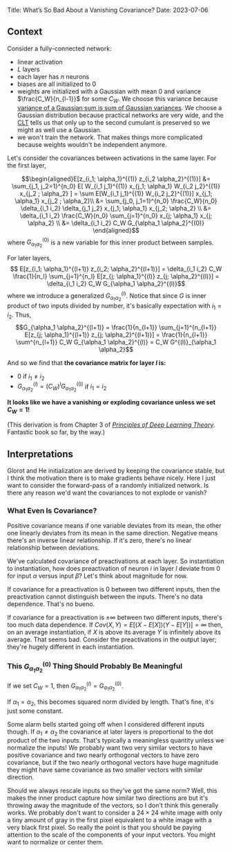 Title: What’s So Bad About a Vanishing Covariance?
Date: 2023-07-06

## Context

Consider a fully-connected network:

-   linear activation
-   $L$ layers
-   each layer has $n$ neurons
-   biases are all initialized to 0
-   weights are initialized with a Gaussian with mean 0 and variance $\frac{C_W}{n_{l-1}}$
    for some $C_W$. We choose this variance because [variance of a Gaussian sum is
    sum of Gaussian variances](https://en.wikipedia.org/wiki/Sum_of_normally_distributed_random_variables).
    We choose a Gaussian distribution because practical networks are very wide, and
    the [CLT](https://en.wikipedia.org/wiki/Central_limit_theorem) tells us that
    only up to the second cumulant is preserved so we might as well use a Gaussian.
-   we won't train the network. That makes things more complicated because weights
    wouldn't be independent anymore.

Let's consider the covariances between activations in the same layer. For the first
layer,

$$\begin{aligned}E[z_{i_1; \alpha_1}^{(1)} z_{i_2 \alpha_2}^{(1)}] &= \sum_{j_1, j_2=1}^{n_0} E[ W_{i_1 j_1}^{(1)} x_{j_1; \alpha_1} W_{i_2 j_2}^{(1)} x_{j_2 ; \alpha_2} ] = \sum E[W_{i_1 j_1}^{(1)} W_{i_2 j_2}^{(1)}] x_{j_1; \alpha_1} x_{j_2 ; \alpha_2}\\ &= \sum_{j_0, j_1=1}^{n_0} \frac{C_W}{n_0} \delta_{i_1 i_2} \delta_{j_1 j_2} x_{j_1; \alpha_1} x_{j_2; \alpha_2} \\ &= \delta_{i_1 i_2} \frac{C_W}{n_0} \sum_{j=1}^{n_0} x_{j; \alpha_1} x_{j; \alpha_2} \\ &= \delta_{i_1 i_2} C_W G_{\alpha_1 \alpha_2}^{(0)} \end{aligned}$$
where $G_{\alpha_1 \alpha_2}^{(0)}$ is a new variable for this inner product between
samples.

For later layers,
$$ E[z_{i_1; \alpha_1}^{(l+1)} z_{i_2; \alpha_2}^{(l+1)}] = \delta_{i_1 i_2} C_W \frac{1}{n_l} \sum_{j=1}^{n_l} E[z_{j; \alpha_1}^{(l)} z_{j; \alpha_2}^{(l)}] = \delta_{i_1 i_2} C_W G_{\alpha_1 \alpha_2}^{(l)}$$
where we introduce a generalized $G_{\alpha_1 \alpha_2}^{(l)}$. Notice that since
$G$ is inner product of two inputs divided by number, it's basically expectation
with $i_1 = i_2$. Thus,
$$G_{\alpha_1 \alpha_2}^{(l+1)} = \frac{1}{n_{l+1}} \sum_{j=1}^{n_{l+1}} E[z_{j; \alpha_1}^{(l+1)} z_{j; \alpha_2}^{(l+1)}] = \frac{1}{n_{l+1}} \sum^{n_{l+1}} C_W G_{\alpha_1 \alpha_2}^{(l)} = C_W G^{(l)}_{\alpha_1 \alpha_2}$$

And so we find that **the covariance matrix for layer $l$ is:**

-   0 if $i_1 \neq i_2$
-   $G_{\alpha_1 \alpha_2}^{(l)} = (C_W)^l G_{\alpha_1 \alpha_2}^{(0)}$ if $i_1 = i_2$

**It looks like we have a vanishing or exploding covariance unless we set $C_W=1$!**

(This derivation is from Chapter 3 of
[_Principles of Deep Learning Theory_](https://deeplearningtheory.com/). Fantastic
book so far, by the way.)

## Interpretations

Glorot and He initialization are derived by keeping the covariance stable, but I
think the motivation there is to make gradients behave nicely.
Here I just want to consider the forward-pass of a randomly initialized network.
Is there any reason we'd want the covariances to not explode or vanish?

### What Even Is Covariance?

Positive covariance means if one variable deviates from its mean, the other one
linearly deviates from its mean in the same direction. Negative means there's an
inverse linear relationship. If it's zero, there's no linear relationship between
deviations.

We've calculated covariance of preactivations at each layer. So instantiation to
instantiation, how does preactivation of neuron $i$ in layer $l$ deviate from 0
for input $\alpha$ versus input $\beta$? Let's think about magnitude for now.

If covariance for a preactivation is 0 between two different inputs, then the
preactivation cannot distinguish between the inputs. There's no data dependence.
That's no bueno.

If covariance for a preactivation is $\pm \infty$ between two different inputs,
there's too much data dependence. If $Cov(X, Y) = E[(X-E[X])(Y-E[Y])]=\infty$ then,
on an average instantiation, if $X$ is above its average $Y$ is infinitely above
its average. That seems bad. Consider the preactivations in the output layer;
they're hugely different in each instantiation.

### This $G_{\alpha_1 \alpha_2}^{(0)}$ Thing Should Probably Be Meaningful

If we set $C_W=1$, then $G_{\alpha_1 \alpha_2}^{(l)} = G_{\alpha_1 \alpha_2}^{(0)}$.

If $\alpha_1 = \alpha_2$, this becomes squared norm divided by length. That's fine,
it's just some constant.

Some alarm bells started going off when I considered different inputs though.
If $\alpha_1 \neq \alpha_2$ the covariance
at later layers is proportional to the dot product of the two inputs. That's
typically a meaningless quantity unless we normalize the inputs! We probably want
two very similar vectors to have positive covariance and two nearly orthogonal
vectors to have zero covariance, but if the two nearly orthogonal vectors have
huge magnitude they might have same covariance as two smaller vectors with similar
direction.

Should we always rescale inputs so they've got the same norm? Well, this makes
the inner product capture how similar two directions are but it's throwing away the
magnitude of the vectors, so I don't think this generally works. We probably don't
want to consider a $24 \times 24$ white image with only a tiny amount of gray in
the first pixel equivalent to a white image with a very black first pixel.
So really the point is that you should be paying attention to the scale of the
components of your input vectors. You might want to normalize or center them.
